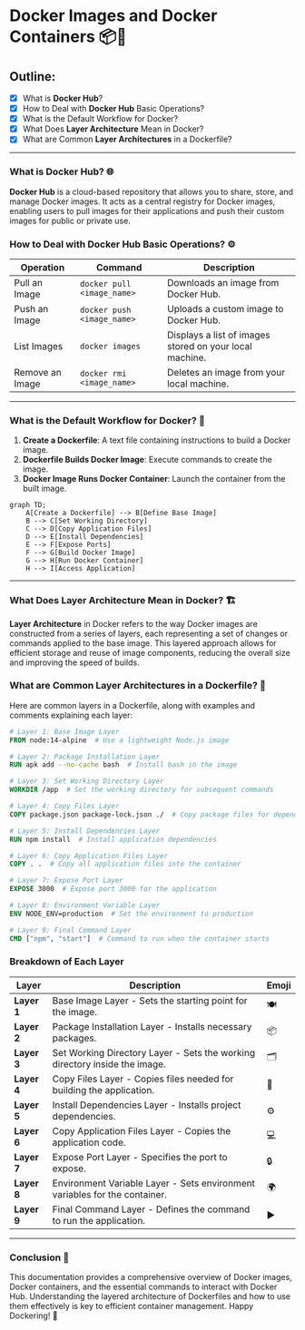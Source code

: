 # Docker Images and Docker Containers 📦🐳

## Outline:

- [x] What is **Docker Hub**?
- [x] How to Deal with **Docker Hub** Basic Operations?
- [x] What is the Default Workflow for Docker?
- [x] What Does **Layer Architecture** Mean in Docker?
- [x] What are Common **Layer Architectures** in a Dockerfile?

---

### What is **Docker Hub**? 🌐

**Docker Hub** is a cloud-based repository that allows you to share, store, and manage Docker images. It acts as a central registry for Docker images, enabling users to pull images for their applications and push their custom images for public or private use.

### How to Deal with **Docker Hub** Basic Operations? ⚙️

| Operation       | Command                    | Description                                             |
| --------------- | -------------------------- | ------------------------------------------------------- |
| Pull an Image   | `docker pull <image_name>` | Downloads an image from Docker Hub.                     |
| Push an Image   | `docker push <image_name>` | Uploads a custom image to Docker Hub.                   |
| List Images     | `docker images`            | Displays a list of images stored on your local machine. |
| Remove an Image | `docker rmi <image_name>`  | Deletes an image from your local machine.               |

---

### What is the Default Workflow for Docker? 🔄

1. **Create a Dockerfile**: A text file containing instructions to build a Docker image.
2. **Dockerfile Builds Docker Image**: Execute commands to create the image.
3. **Docker Image Runs Docker Container**: Launch the container from the built image.

```mermaid
graph TD;
    A[Create a Dockerfile] --> B[Define Base Image]
    B --> C[Set Working Directory]
    C --> D[Copy Application Files]
    D --> E[Install Dependencies]
    E --> F[Expose Ports]
    F --> G[Build Docker Image]
    G --> H[Run Docker Container]
    H --> I[Access Application]
```

---

### What Does **Layer Architecture** Mean in Docker? 🏗️

**Layer Architecture** in Docker refers to the way Docker images are constructed from a series of layers, each representing a set of changes or commands applied to the base image. This layered approach allows for efficient storage and reuse of image components, reducing the overall size and improving the speed of builds.

### What are Common **Layer Architectures** in a Dockerfile? 📜

Here are common layers in a Dockerfile, along with examples and comments explaining each layer:

```dockerfile
# Layer 1: Base Image Layer
FROM node:14-alpine  # Use a lightweight Node.js image

# Layer 2: Package Installation Layer
RUN apk add --no-cache bash  # Install bash in the image

# Layer 3: Set Working Directory Layer
WORKDIR /app  # Set the working directory for subsequent commands

# Layer 4: Copy Files Layer
COPY package.json package-lock.json ./  # Copy package files for dependency installation

# Layer 5: Install Dependencies Layer
RUN npm install  # Install application dependencies

# Layer 6: Copy Application Files Layer
COPY . .  # Copy all application files into the container

# Layer 7: Expose Port Layer
EXPOSE 3000  # Expose port 3000 for the application

# Layer 8: Environment Variable Layer
ENV NODE_ENV=production  # Set the environment to production

# Layer 9: Final Command Layer
CMD ["npm", "start"]  # Command to run when the container starts
```

### Breakdown of Each Layer

| **Layer**   | **Description**                                                            | **Emoji** |
| ----------- | -------------------------------------------------------------------------- | --------- |
| **Layer 1** | Base Image Layer - Sets the starting point for the image.                  | 🍽️        |
| **Layer 2** | Package Installation Layer - Installs necessary packages.                  | 📦        |
| **Layer 3** | Set Working Directory Layer - Sets the working directory inside the image. | 🗂️        |
| **Layer 4** | Copy Files Layer - Copies files needed for building the application.       | 📄        |
| **Layer 5** | Install Dependencies Layer - Installs project dependencies.                | ⚙️        |
| **Layer 6** | Copy Application Files Layer - Copies the application code.                | 💻        |
| **Layer 7** | Expose Port Layer - Specifies the port to expose.                          | 🔒        |
| **Layer 8** | Environment Variable Layer - Sets environment variables for the container. | 🌍        |
| **Layer 9** | Final Command Layer - Defines the command to run the application.          | ▶️        |

---

### Conclusion 🎉

This documentation provides a comprehensive overview of Docker images, Docker containers, and the essential commands to interact with Docker Hub. Understanding the layered architecture of Dockerfiles and how to use them effectively is key to efficient container management. Happy Dockering! 🐳
